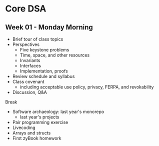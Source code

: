 # Core DSA
## Week 01 - Monday Morning

* Brief tour of class topics
* Perspectives
  * Five keystone problems
  * Time, space, and other resources
  * Invariants
  * Interfaces
  * Implementation, proofs
* Review schedule and syllabus
* Class covenant
  * including acceptable use policy, privacy, FERPA, and revokability
* Discussion, Q&A

Break

* Software archaeology: last year's monorepo
  * last year's projects
* Pair programming exercise
* Livecoding
* Arrays and structs
* First zyBook homework
